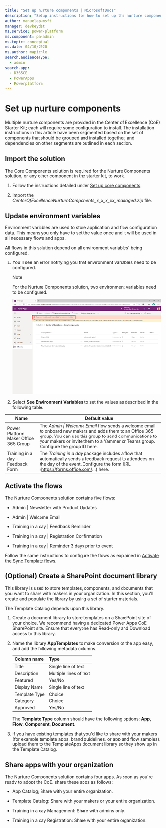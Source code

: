 ```yaml
---
title: "Set up nurture components | MicrosoftDocs"
description: "Setup instructions for how to set up the nurture components solution of the CoE Starter Kit"
author: manuelap-msft
manager: devkeydet
ms.service: power-platform
ms.component: pa-admin
ms.topic: conceptual
ms.date: 04/10/2020
ms.author: mapichle
search.audienceType: 
  - admin
search.app: 
  - D365CE
  - PowerApps
  - Powerplatform
---
```


# Set up nurture components

Multiple nurture components are provided in the Center of Excellence (CoE) Starter Kit; each will require some configuration to install. The installation instructions in this article have been segmented based on the set of components that should be grouped and installed together, and dependencies on other segments are outlined in each section.

## Import the solution

The Core Components solution is required for the Nurture Components solution, or any other component in the starter kit, to work.

1. Follow the instructions detailed under [Set up core components](setup-core-components.md).

1. Import the *CenterOfExcellenceNurtureComponents_x_x_x_xx_managed.zip* file.

## Update environment variables

Environment variables are used to store application and flow configuration data. This means you only have to set the value once and it will be used in all necessary flows and apps.

All flows in this solution depend on all environment variables' being configured.

1. You'll see an error notifying you that environment variables need to be configured. 
   > [!NOTE]
   > For the Nurture Components solution, two environment variables need to be configured.
   
   ![Environment variables need to be updated](media/coe7.png "Environment variables need to be updated")

1. Select **See Environment Variables** to set the values as described in the following table.

| Name | Default value |
|------|---------------|
| Power Platform Maker Office 365 Group | The *Admin \| Welcome Email* flow sends a welcome email to onboard new makers and adds them to an Office 365 group. You can use this group to send communications to your makers or invite them to a Yammer or Teams group. Configure the group ID here.|
| Training in a day - Feedback Form     | The *Training in a day* package includes a flow that automatically sends a feedback request to attendees on the day of the event. Configure the form URL (<https://forms.office.com/>...) here.    |

## Activate the flows

The Nurture Components solution contains five flows:

-  Admin \| Newsletter with Product Updates

-  Admin \| Welcome Email

-  Training in a day \| Feedback Reminder

-  Training in a day \| Registration Confirmation

-  Training in a day \| Reminder 3 days prior to event

Follow the same instructions to configure the flows as explained in [Activate the Sync Template flows](setup-core-components.md#activate-the-sync-template-flows).

## (Optional) Create a SharePoint document library

This library is used to store templates, components, and documents that you want to share with makers in your organization. In this section, you'll create and populate the library by using a set of starter materials.

The Template Catalog depends upon this library.

1. Create a document library to store templates on a SharePoint site of your choice. We recommend having a dedicated Power Apps CoE SharePoint site. Ensure that everyone has Read-only and Download access to this library.

1. Name the library **AppTemplates** to make conversion of the app easy, and add the following metadata columns.

   | Column name | Type |
   |----|----|
   |Title | Single line of text |
   |Description | Multiple lines of text |
   |Featured | Yes/No |
   |Display Name | Single line of text |
   |Template Type | Choice |
   |Category | Choice |
   |Approved | Yes/No |

   The **Template Type** column should have the following options: **App**, **Flow**, **Component**, **Document**.

1. If you have existing templates that you'd like to share with your makers (for example template apps, brand guidelines, or app and flow samples), upload them to the TemplateApps document library so they show up in the Template Catalog.

## Share apps with your organization

The Nurture Components solution contains four apps. As soon as you're ready to adopt the CoE, share these apps as follows:

- App Catalog; Share with your entire organization.

- Template Catalog: Share with your makers or your entire organization.

- Training in a day Management: Share with admins only.

- Training in a day Registration: Share with your entire organization.
